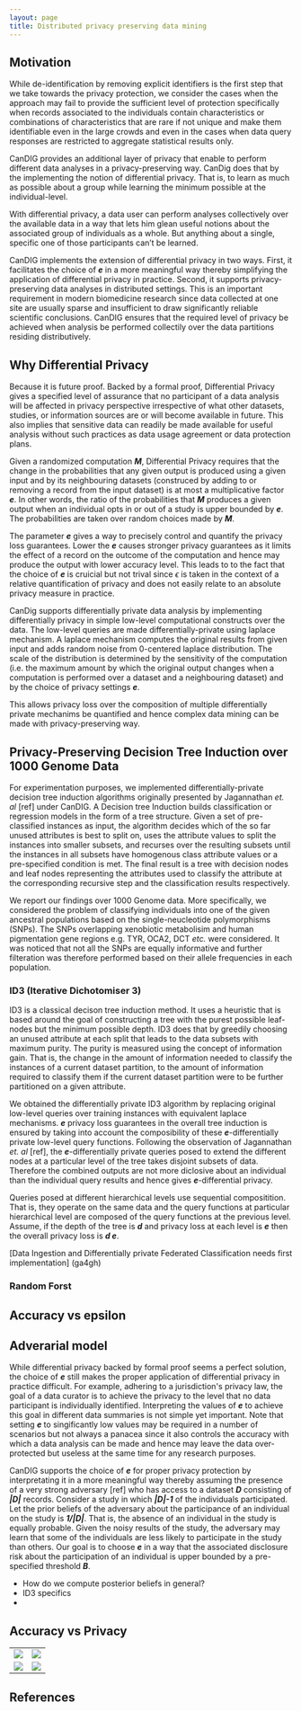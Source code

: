 ```yaml
---
layout: page
title: Distributed privacy preserving data mining
---
```





## Motivation
While de-identification by removing explicit identifiers is the first step that we take towards the privacy protection, we consider the cases when the approach may fail to provide the sufficient level of protection specifically when records associated to the individuals contain characteristics or combinations of characteristics that are rare if not unique and make them identifiable even in the large crowds and even in the cases when data query responses are restricted to aggregate statistical results only.

CanDIG provides an additional layer of privacy that enable to perform different data analyses in a privacy-preserving way. CanDig does that by the implementing the notion of differential privacy. That is, to learn as much as possible about a group while learning the minimum possible at the individual-level. 

With differential privacy, a data user can perform analyses collectively over the available data in a way that lets him glean useful notions about the associated group of individuals as a whole. But anything about a single, specific one of those participants can’t be learned.

CanDIG implements the extension of differential privacy in two ways. First, it facilitates the choice of **_e_** in a more meaningful way thereby simplifying the application of differential privacy in practice. Second, it supports privacy-preserving data analyses in distributed settings. This is an important requirement in modern biomedicine research since data collected at one site are usually sparse and insufficient to draw significantly reliable scientific conclusions. CanDIG ensures that the required level of privacy be achieved when analysis be performed collectily over the data partitions residing distributively.   

## Why Differential Privacy
Because it is future proof. Backed by a formal proof, Differential Privacy gives a specified level of assurance that no participant of a data analysis will be affected in privacy perspective irrespective of what other datasets, studies, or information sources are or will become available in future. This also implies that sensitive data can readily be made available for useful analysis without such practices as data usage agreement or data protection plans.      

Given a randomized computation **_M_**, Differential Privacy requires that the change in the probabilities that any given output is produced using a given input and by its neighbouring datasets (construced by adding to or removing a record from the input dataset) is at most a multiplicative factor **_e_**. In other words, the ratio of the probabilities that **_M_** produces a given output when an individual opts in or out of a study is upper bounded by **_e_**. The probabilities are taken over random choices made by **_M_**. 

The parameter **_e_** gives a way to precisely control and quantify the privacy loss guarantees. Lower the **_e_** causes stronger privacy guarantees as it limits the effect of a record  on the outcome of the computation and hence may produce the output with lower accuracy level. This leads to to the fact that the choice of **_e_** is cruicial but not trival since $\epsilon$ is taken in the context of a relative quantification of privacy and does not easily relate to an absolute privacy measure in practice. 

CanDig supports differentially private data analysis by implementing differentially privacy in simple low-level computational constructs over the data. The low-level queries are made differentially-private using laplace mechanism. A laplace mechanism computes the original results from given input and adds random noise from 0-centered laplace distribution. The scale of the distribution is determined by the sensitivity of the computation (i.e. the maximum amount by which the original output changes when a computation is performed over a dataset and a neighbouring dataset) and by the choice of privacy settings **_e_**.    

This allows privacy loss over the composition of multiple differentially private mechanims be quantified and hence complex data mining can be made with privacy-preserving way. 

## Privacy-Preserving Decision Tree Induction over 1000 Genome Data
For experimentation purposes, we implemented differentially-private decision tree induction algorithms originally presented by Jagannathan _et. al_ [ref] under CanDIG. A Decision tree Induction builds classification or regression models in the form of a tree structure. Given a set of pre-classified instances as input, the algorithm decides which of the so far unused attributes is best to split on, uses the attribute values to split the instances into smaller subsets, and recurses over the resulting subsets until the instances in all subsets have homogenous class attribute values or a pre-specified condition is met. The final result is a tree with decision nodes and leaf nodes representing the attributes used to classify the attribute at the corresponding recursive step and the classification results respectively.

We report our findings over 1000 Genome data. More specifically, we considered the problem of classifying individuals into one of the given ancestral populations based on the single-neucleotide polymorphisms (SNPs). The SNPs overlapping xenobiotic metabolisim and human pigmentation gene regions e.g. TYR, OCA2, DCT _etc._ were considered. It was noticed that not all the SNPs are equally informative and further filteration was therefore performed based on their allele frequencies in each population.   
 
 
### ID3 (Iterative Dichotomiser 3)
ID3 is a classical decison tree induction method. It uses a heuristic that is based around the goal of constructing a tree with the purest possible leaf-nodes but the minimum possible depth. ID3 does that by greedily choosing an unused attribute at each split that leads to the data subsets with maximum purity. The purity is measured using the concept of information gain. That is, the change in the amount of information needed to classify the instances of a current dataset partition, to the amount of information required to classify them if the current dataset partition were to be further partitioned on a given attribute.

We obtained the differentially private ID3 algorithm by replacing original low-level queries over training instances with equivalent laplace mechanisms. **_e_** privacy loss guarantees in the overall tree induction is ensured by taking into account the composibility of these **_e_**-differentially private low-level query functions. Following the observation of Jagannathan _et. al_ [ref], the **_e_**-differentially private queries posed to extend the different nodes at a particular level of the tree takes disjoint subsets of data. Therefore the combined outputs are not more diclosive about an individual than the individual query results and hence gives **_e_**-differential privacy. 

Queries posed at different hierarchical levels use sequential compositition. That is, they operate on the same data and the query functions at particular hierarchical level are composed of the query functions at the previous level. Assume, if the depth of the tree is **_d_** and privacy loss at each level is **_e_** then the overall privacy loss is **_d e_**.           

[Data Ingestion and Differentially private Federated Classification needs first implementation] (ga4gh)


### Random Forst

## Accuracy vs epsilon

## Adverarial model
While differential privacy backed by formal proof seems a perfect solution, the choice of **_e_** still makes the proper application of differential privacy in practice difficult. For example, adhering to a jurisdiction's privacy law, the goal of a data curator is to achieve the privacy to the level that no data participant is individually identified. Interpreting the values of  **_e_** to achieve this goal in different data summaries is not simple yet important. Note that setting **_e_** to singificantly low values may be required in a number of scenarios but not always a panacea since it also controls the accuracy with which a data analysis can be made and hence may leave the data over-protected but useless at the same time for any research purposes. 

CanDIG supports the choice of **_e_** for proper privacy protection by interpretating it in a more meaningful way thereby assuming the presence of a very strong adversary [ref] who has access to a dataset **_D_** consisting of **_|D|_** records. Consider a study in which **_|D|-1_** of the individuals participated. Let the prior beliefs of the adversary about the participance of an individual on the study is **_1/|D|_**. That is, the absence of an individual in the study is equally probable. Given the noisy results of the study, the adversary may learn that some of the individuals are less likely to participate in the study than others. Our goal is to choose **_e_** in a way that the associated disclosure risk about the participation of an individual is upper bounded by a pre-specified threshold **_B_**. 
        
- How do we compute posterior beliefs in general?
- ID3 specifics
- 

## Accuracy vs Privacy
<table style="text-align:center">
<tr><td><img src='epsilonversusaccuracy_depth5.png'>
</td><td><img src='epsilonversusaccuracy_depth5.png'>
</td></tr>
<tr><td><img src='epsilonversusaccuracy_depth5.png'>
</td><td><img src='epsilonversusaccuracy_depth5.png'>
</td></tr>
</table>

## References
